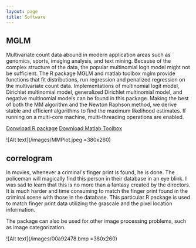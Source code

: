 ```yaml
---
layout: page
title: Software
---
```


## MGLM

Multivariate count data abound in modern application areas such as genomics, sports, imaging analysis, and text mining.  Because of the complex structure of the data, the popular multinomial logit model might not be sufficient. The R package MGLM and matlab toolbox mglm provide functions that fit distributions, run regression and penalized regression on the multivariate count data.  Implementations of multinomial logit model, Dirichlet multinomial model, generalized Dirichlet multinomial model, and negative multinomial models can be found in this package. Making the best of both the MM algorithm and the Newton Raphson method, we derive stable and efficient algorithms to find the maximum likelihood estimates.  If running on a multi-core machine, multi-threading operations are enabled.
       
[Donwload R package](http://cran.r-project.org/web/packages/MGLM/)
[Download Matlab Toolbox](http://www4.stat.ncsu.edu/~hzhou3/softwares/mglm/)

![Alt text](/images/MMPlot.jpeg =380x260)


## correlogram 

In movies, whenever a criminal's finger print is found, he is done.  The policeman will magically find this person in their database in an eye blink.  I was sad to learn that this is no more than a fantasy created by the directors.  It is much harder and time consuming to match the finger print found in the criminal scene with those in the database.  This particular R package is used to match finger print
data utilizing the grascale and the pixel location information.

The package can also be used for other image processing problems, such as image categorization.

![Alt text](/images/00a92478.bmp =380x260)


